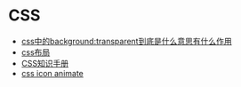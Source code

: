 # CSS

- [css中的background:transparent到底是什么意思有什么作用](http://www.jb51.net/css/67702.html)
- [css布局](http://www.cnblogs.com/winter-cn/archive/2013/05/11/3072929.html)
- [CSS知识手册](https://github.com/xhinking/xhinking.github.com/issues/1)
- [css icon animate](http://cssicon.space/)


